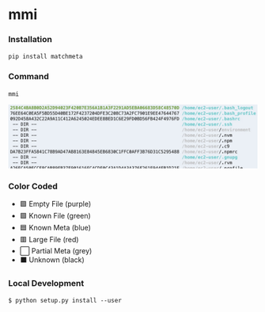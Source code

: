 # mmi

### Installation

```
pip install matchmeta
```

### Command

```
mmi
```

![MMI Output](MMI.jpg)

### Color Coded

- :purple_square: Empty File (purple)
- :green_square: Known File (green)
- :blue_square: Known Meta (blue)
- :red_square: Large File (red)
- :white_large_square: Partial Meta (grey)
- :black_large_square: Unknown (black)

### Local Development

```
$ python setup.py install --user
```